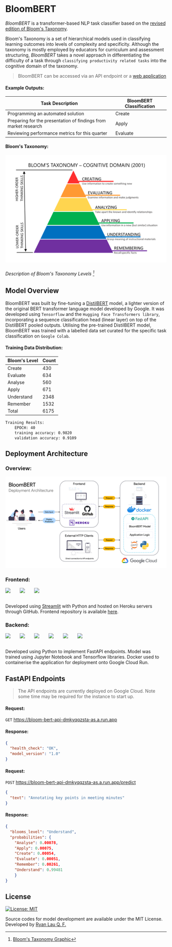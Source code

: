 # BloomBERT

_BloomBERT_ is a transformer-based NLP task classifier based on the [revised edition of Bloom's Taxonomy](https://en.wikipedia.org/wiki/Bloom%27s_taxonomy). 

Bloom's Taxonomy is a set of hierarchical models used in classifying learning outcomes into levels of complexity and specificity. Although the taxonomy is mostly employed by educators for curriculum and assessment structuring, _BloomBERT_ takes a novel approach in differentiating the difficulty of a task through `classifying productivity related tasks` into the cognitive domain of the taxonomy.

> BloomBERT can be accessed via an API endpoint or a [web application](bloombert.herokuapp.com)

#### Example Outputs:

| Task Description                                                | BloomBERT Classification |
|-----------------------------------------------------------------|--------------------------|
| Programming an automated solution                               | Create                   |
| Preparing for the presentation of findings from market research | Apply                    |
| Reviewing performance metrics for this quarter                  | Evaluate                 |

#### Bloom's Taxonomy:
![Bloom's Taxonomy](images/Revised_Blooms_Taxonomy.png)

###### Description of Bloom's Taxonomy Levels [^1]
[^1]: [Bloom's Taxonomy Graphic](https://citt.ufl.edu/resources/the-learning-process/designing-the-learning-experience/blooms-taxonomy/blooms-taxonomy-graphic-description/)

## Model Overview

BloomBERT was built by fine-tuning a [DistilBERT](https://arxiv.org/abs/1910.01108) model, a lighter version of the original BERT transformer language model
developed by Google. It was developed using `Tensorflow` and the `Hugging Face Transformers library`, 
incorporating a sequence classification head (linear layer) on top of the DistilBERT pooled outputs.
Utilising the pre-trained DistilBERT model, BloomBERT was trained with a labelled data set curated for the specific task classification on `Google Colab`.


#### Training Data Distribution:
| Bloom's Level | Count |
|---------------|-------|
| Create        | 430   |
| Evaluate      | 634   |
| Analyse       | 560   |
| Apply         | 671   |
| Understand    | 2348  |
| Remember      | 1532  |
| Total         | 6175  |

```text
Training Results:
    EPOCH: 40 
    training accuracy: 0.9820
    validation accuracy: 0.9109
```

## Deployment Architecture

### Overview:
![BloomBERT Deployment Architecture](images/Deployment_Architecture.jpg)


### Frontend:

<img align="left" width="35px" src="https://cdn.jsdelivr.net/gh/devicons/devicon/icons/heroku/heroku-original.svg" style="padding-right:10px;" />
<img align="left" width="35px" src="https://cdn.jsdelivr.net/gh/devicons/devicon/icons/python/python-original.svg" style="padding-right:10px;" />
<img align="left" width="35px" src="https://cdn.jsdelivr.net/gh/devicons/devicon/icons/github/github-original-wordmark.svg" style="padding-right:10px;" />

<br />
<br />

Developed using [Streamlit](https://streamlit.io/) with Python and hosted on Heroku servers through GitHub. Frontend repository is available [here](https://github.com/RyanLauQF/bloombert-frontend).

### Backend:

<img align="left" width="35px" src="https://cdn.jsdelivr.net/gh/devicons/devicon/icons/googlecloud/googlecloud-original.svg" style="padding-right:10px;" />
<img align="left" width="35px" src="https://cdn.jsdelivr.net/gh/devicons/devicon/icons/docker/docker-plain.svg" style="padding-right:10px;" />
<img align="left" width="35px" src="https://cdn.jsdelivr.net/gh/devicons/devicon/icons/fastapi/fastapi-original.svg" style="padding-right:10px;" />
<img align="left" width="35px" src="https://cdn.jsdelivr.net/gh/devicons/devicon/icons/python/python-original.svg" style="padding-right:10px;" />
<img align="left" width="35px" src="https://cdn.jsdelivr.net/gh/devicons/devicon/icons/jupyter/jupyter-original-wordmark.svg" style="padding-right:10px;" />
<img align="left" width="35px" src="https://cdn.jsdelivr.net/gh/devicons/devicon/icons/tensorflow/tensorflow-original.svg" style="padding-right:10px;" />

<br />
<br />

Developed using Python to implement FastAPI endpoints. Model was trained using Jupyter Notebook and Tensorflow libraries. Docker used to containerise the application for deployment onto Google Cloud Run.

## FastAPI Endpoints

> The API endpoints are currently deployed on Google Cloud. Note some time may be required for the instance to start up.

#### Request:
`GET` https://bloom-bert-api-dmkyqqzsta-as.a.run.app

#### Response:
```json
{
  "health_check": "OK", 
  "model_version": "1.0"
}
```

#### Request:
`POST` https://bloom-bert-api-dmkyqqzsta-as.a.run.app/predict
```json
{
  "text": "Annotating key points in meeting minutes"
}
```

#### Response:
```json
{
  "blooms_level": "Understand",
  "probabilities": {
    "Analyse": 0.00078,
    "Apply": 0.00075,
    "Create": 0.00054,
    "Evaluate": 0.00051,
    "Remember": 0.00261,
    "Understand": 0.99481
    }
}
```

## License

[![License: MIT](https://img.shields.io/badge/License-MIT-yellow.svg)](https://opensource.org/licenses/MIT)

Source codes for model development are available under the MIT License. Developed by [Ryan Lau Q. F.](https://github.com/RyanLauQF)

